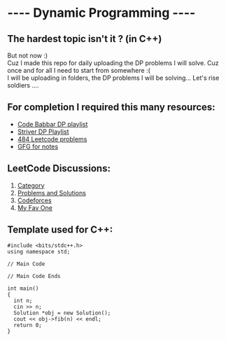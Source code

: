 # ----  Dynamic Programming  ----
## The hardest topic isn't it ? (in C++)

But not now :)
<br/>
Cuz I made this repo for daily uploading the DP problems I will solve. Cuz once and for all I need to start from somewhere :(
<br/>
I will be uploading in folders, the DP problems I will be solving... Let's rise soldiers ....

## For completion I required this many resources: 

- [Code Babbar DP playlist](https://www.youtube.com/watch?v=PGsgv6nXhLw&list=PLDzeHZWIZsTomOPnCiU3J95WufjE36wsb)
- [Striver DP Playlist](https://www.youtube.com/watch?v=tyB0ztf0DNY&list=PLgUwDviBIf0qUlt5H_kiKYaNSqJ81PMMY&index=2)
- [484 Leetcode problems](https://leetcode.com/tag/dynamic-programming/)
- [GFG for notes](https://www.geeksforgeeks.org/what-is-memoization-a-complete-tutorial/?ref=lbp)

## LeetCode Discussions:

1. [Category](https://leetcode.com/discuss/general-discussion/1050391/Must-do-Dynamic-programming-Problems-Category-wise)
2. [Problems and Solutions](https://leetcode.com/discuss/general-discussion/662866/DP-for-Beginners-Problems-or-Patterns-or-Sample-Solutions)
3. [Codeforces](https://codeforces.com/blog/entry/67679)
4. [My Fav One](https://leetcode.com/discuss/general-discussion/1000929/solved-all-dynamic-programming-dp-problems-in-7-months)


## Template used for C++:

```
#include <bits/stdc++.h>
using namespace std;

// Main Code

// Main Code Ends

int main()
{
  int n;
  cin >> n;
  Solution *obj = new Solution();
  cout << obj->fib(n) << endl;
  return 0;
}
```